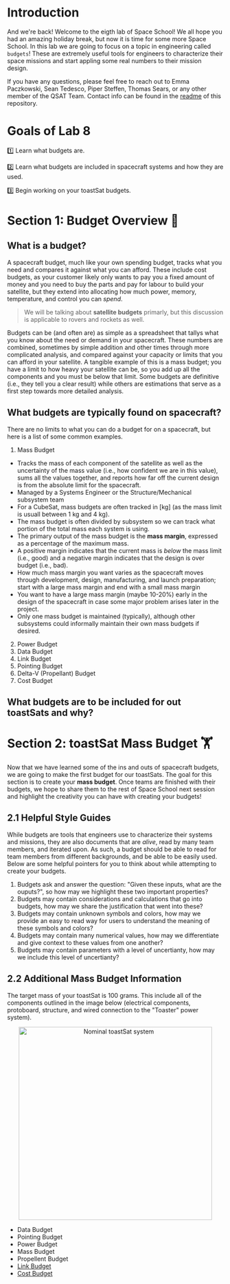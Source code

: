 # Introduction 
And we're back! Welcome to the eigth lab of Space School! We all hope you had an amazing holiday break, but now it is time for some more Space School. In this lab we are going to focus on a topic in engineering called `budgets`! These are extremely useful tools for engineers to characterize their space missions and start appling some real numbers to their mission design. 

If you have any questions, please feel free to reach out to Emma Paczkowski, Sean Tedesco, Piper Steffen, Thomas Sears, or any other member of the QSAT Team. Contact info can be found in the [readme](https://github.com/queens-satellite-team/Space-School) of this repository. 

# Goals of Lab 8

1️⃣ Learn what budgets are. 

2️⃣ Learn what budgets are included in spacecraft systems and how they are used.  

3️⃣ Begin working on your toastSat budgets. 

# Section 1: Budget Overview 📖

## What is a budget? 

A spacecraft budget, much like your own spending budget, tracks what you need and compares it against what you can afford. These include cost budgets, as your customer likely only wants to pay you a fixed amount of money and you need to buy the parts and pay for labour to build your satellite, but they extend into allocating how much power, memory, temperature, and control you can *spend*.

> We will be talking about **satellite budgets** primarly, but this discussion is applicable to rovers and rockets as well.

Budgets can be (and often are) as simple as a spreadsheet that tallys what you know about the need or demand in your spacecraft. These numbers are combined, sometimes by simple addition and other times through more complicated analysis, and compared against your capacity or limits that you can afford in your satellite. A tangible example of this is a mass budget; you have a limit to how heavy your satellite can be, so you add up all the components and you must be below that limit. Some budgets are definitive (i.e., they tell you a clear result) while others are estimations that serve as a first step towards more detailed analysis.

## What budgets are typically found on spacecraft?

There are no limits to what you can do a budget for on a spacecraft, but here is a list of some common examples.

1. Mass Budget
  - Tracks the mass of each component of the satellite as well as the uncertainty of the mass value (i.e., how confident we are in this value), sums all the values together, and reports how far off the current design is from the absolute limit for the spacecraft. 
  - Managed by a Systems Engineer or the Structure/Mechanical subsystem team
  - For a CubeSat, mass budgets are often tracked in [kg] (as the mass limit is usuall between 1 kg and 4 kg). 
  - The mass budget is often divided by subsystem so we can track what portion of the total mass each system is using.
  - The primary output of the mass budget is the **mass margin**, expressed as a percentage of the maximum mass. 
  - A positive margin indicates that the current mass is *below* the mass limit (i.e., good) and a negative margin indicates that the design is over budget (i.e., bad).
  - How much mass margin you want varies as the spacecraft moves through development, design, manufacturing, and launch preparation; start with a large mass margin and end with a small mass margin
  - You want to have a large mass margin (maybe 10-20%) early in the design of the spacecraft in case some major problem arises later in the project.
  - Only one mass budget is maintained (typically), although other subsystems could informally maintain their own mass budgets if desired.
2. Power Budget
3. Data Budget
4. Link Budget
5. Pointing Budget
6. Delta-V (Propellant) Budget
7. Cost Budget

## What budgets are to be included for out toastSats and why? 

# Section 2: toastSat Mass Budget 🏋️
Now that we have learned some of the ins and outs of spacecraft budgets, we are going to make the first budget for our toastSats. The goal for this section is to create your **mass budget**. Once teams are finished with their budgets, we hope to share them to the rest of Space School next session and highlight the creativity you can have with creating your budgets!  

## 2.1 Helpful Style Guides
While budgets are tools that engineers use to characterize their systems and missions, they are also documents that are _alive_, read by many team members, and iterated upon. As such, a budget should be able to read for team members from different backgrounds, and be able to be easily used. Below are some helpful pointers for you to think about while attempting to create your budgets. 

1. Budgets ask and answer the question: "Given these inputs, what are the ouputs?", so how may we highlight these two important properties?
1. Budgets may contain considerations and calculations that go into budgets, how may we share the justification that went into these?
1. Budgets may contain unknown symbols and colors, how may we provide an easy to read way for users to understand the meaning of these symbols and colors? 
1. Budgets may contain many numerical values, how may we differentiate and give context to these values from one another?  
1. Budgets may contain parameters with a level of uncertianty, how may we include this level of uncertianty? 

## 2.2 Additional Mass Budget Information 
The target mass of your toastSat is 100 grams. This include all of the components outlined in the image below (electrical components, protoboard, structure, and wired connection to the "Toaster" power system). 

<p align="center">
  <img src ="https://user-images.githubusercontent.com/48306876/148651483-f6d84dc8-4b3b-412c-906e-6323e64390ae.png" width = "450" alt ="Nominal toastSat system ">
</p> 
 
- Data Budget
- Pointing Budget
- Power Budget
- Mass Budget
- Propellent Budget
- [Link Budget](https://en.wikipedia.org/wiki/Link_budget)
- [Cost Budget](https://en.wikipedia.org/wiki/Budget)
